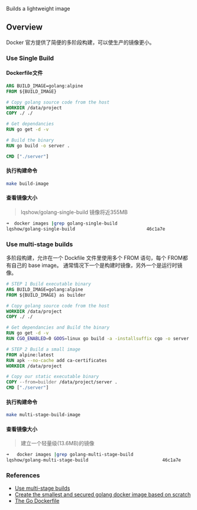 Builds a lightweight image
## Overview
Docker 官方提供了简便的多阶段构建，可以使生产的镜像更小。

### Use Single Build

#### Dockerfile文件

```dockerfile
ARG BUILD_IMAGE=golang:alpine
FROM ${BUILD_IMAGE}

# Copy golang source code from the host
WORKDIR /data/project
COPY ./ ./

# Get dependancies
RUN go get -d -v 

# Build the binary
RUN go build -o server .

CMD ["./server"]
```

#### 执行构建命令

```bash
make build-image
```

#### 查看镜像大小
> lqshow/golang-single-build 镜像将近355MB
```bash
➜  docker images |grep golang-single-build
lqshow/golang-single-build                           46c1a7e                                      2850ca8700d9        23 seconds ago      355MB
```

### Use multi-stage builds

多阶段构建，允许在一个 Dockfile 文件里使用多个 FROM 语句，每个 FROM都有自己的 base image。
通常情况下一个是构建时镜像，另外一个是运行时镜像。
```dockerfile
# STEP 1 Build executable binary
ARG BUILD_IMAGE=golang:alpine
FROM ${BUILD_IMAGE} as builder

# Copy golang source code from the host
WORKDIR /data/project
COPY ./ ./

# Get dependancies and Build the binary
RUN go get -d -v
RUN CGO_ENABLED=0 GOOS=linux go build -a -installsuffix cgo -o server .

# STEP 2 Build a small image
FROM alpine:latest
RUN apk --no-cache add ca-certificates
WORKDIR /data/project

# Copy our static executable binary
COPY --from=builder /data/project/server .
CMD ["./server"]
```
#### 执行构建命令

```bash
make multi-stage-build-image
```
#### 查看镜像大小

> 建立一个轻量级(13.6MB)的镜像

```bash
➜   docker images |grep golang-multi-stage-build
lqshow/golang-multi-stage-build                            46c1a7e                                      24a8db0afe36        23 seconds ago      13.6MB
```

### References

- [Use multi-stage builds](https://docs.docker.com/develop/develop-images/multistage-build/)
- [Create the smallest and secured golang docker image based on scratch](https://medium.com/@chemidy/create-the-smallest-and-secured-golang-docker-image-based-on-scratch-4752223b7324)
- [The Go Dockerfile](https://medium.com/@pierreprinetti/the-go-dockerfile-d5d43af9ee3c)

